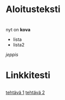 # Aloitusteksti <h1>

nyt on **kova**

* lista
* lista2

_jeppis_

# Linkkitesti <h2>

[tehtävä 1](laskarit/viikko1/gitlog.txt)
[tehtävä 2](laskarit/viikko1/komentorivi.txt)


